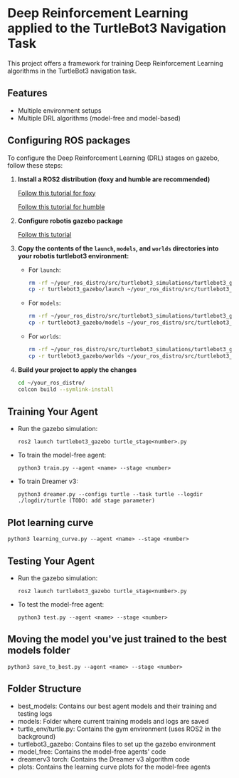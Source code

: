 # Deep Reinforcement Learning applied to the TurtleBot3 Navigation Task

This project offers a framework for training Deep Reinforcement Learning algorithms in the TurtleBot3 navigation task.

## Features
- Multiple environment setups
- Multiple DRL algorithms (model-free and model-based)

## Configuring ROS packages

To configure the Deep Reinforcement Learning (DRL) stages on gazebo, follow these steps:

1. **Install a ROS2 distribution (foxy and humble are recommended)**
 
   [Follow this tutorial for foxy](https://docs.ros.org/en/foxy/Installation/Ubuntu-Install-Debians.html)
   
   [Follow this tutorial for humble](https://docs.ros.org/en/humble/Installation.html)
   

2. **Configure robotis gazebo package**

   [Follow this tutorial](https://emanual.robotis.com/docs/en/platform/turtlebot3/simulation/)

3. **Copy the contents of the `launch`, `models`, and `worlds` directories into your robotis turtlebot3 environment:**

   - For `launch`:
     ```bash
     rm -rf ~/your_ros_distro/src/turtlebot3_simulations/turtlebot3_gazebo/launch/*
     cp -r turtlebot3_gazebo/launch ~/your_ros_distro/src/turtlebot3_simulations/turtlebot3_gazebo/launch
     ```
   
   - For `models`:
     ```bash
     rm -rf ~/your_ros_distro/src/turtlebot3_simulations/turtlebot3_gazebo/models/*
     cp -r turtlebot3_gazebo/models ~/your_ros_distro/src/turtlebot3_simulations/turtlebot3_gazebo/models
     ```
   
   - For `worlds`:
     ```bash
     rm -rf ~/your_ros_distro/src/turtlebot3_simulations/turtlebot3_gazebo/worlds/*
     cp -r turtlebot3_gazebo/worlds ~/your_ros_distro/src/turtlebot3_simulations/turtlebot3_gazebo/worlds
     ```

4. **Build your project to apply the changes**
   ```bash
   cd ~/your_ros_distro/
   colcon build --symlink-install
   ```

## Training Your Agent
- Run the gazebo simulation:

  `ros2 launch turtlebot3_gazebo turtle_stage<number>.py`

- To train the model-free agent:
  
   `python3 train.py --agent <name> --stage <number>`
  
- To train Dreamer v3:
  
   `python3 dreamer.py --configs turtle --task turtle --logdir ./logdir/turtle (TODO: add stage parameter)`

## Plot learning curve

`python3 learning_curve.py --agent <name> --stage <number>`

## Testing Your Agent
- Run the gazebo simulation:

   `ros2 launch turtlebot3_gazebo turtle_stage<number>.py`

- To test the model-free agent:
  
   `python3 test.py --agent <name> --stage <number>`

 ## Moving the model you've just trained to the best models folder
  
   `python3 save_to_best.py --agent <name> --stage <number>`


## Folder Structure
- best_models: Contains our best agent models and their training and testing logs
- models: Folder where current training models and logs are saved
- turtle_env/turtle.py: Contains the gym environment (uses ROS2 in the background)
- turtlebot3_gazebo: Contains files to set up the gazebo environment
- model_free: Contains the model-free agents' code
- dreamerv3 torch: Contains the Dreamer v3 algorithm code
- plots: Contains the learning curve plots for the model-free agents

